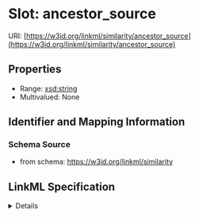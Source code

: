 # Slot: ancestor_source

URI: [https://w3id.org/linkml/similarity/ancestor_source](https://w3id.org/linkml/similarity/ancestor_source)



<!-- no inheritance hierarchy -->




## Properties

* Range: [xsd:string](http://www.w3.org/2001/XMLSchema#string)
* Multivalued: None







## Identifier and Mapping Information







### Schema Source


* from schema: https://w3id.org/linkml/similarity




## LinkML Specification

<details>
```yaml
name: ancestor_source
from_schema: https://w3id.org/linkml/similarity
rank: 1000
alias: ancestor_source
domain_of:
- TermPairwiseSimilarity
range: string

```
</details>